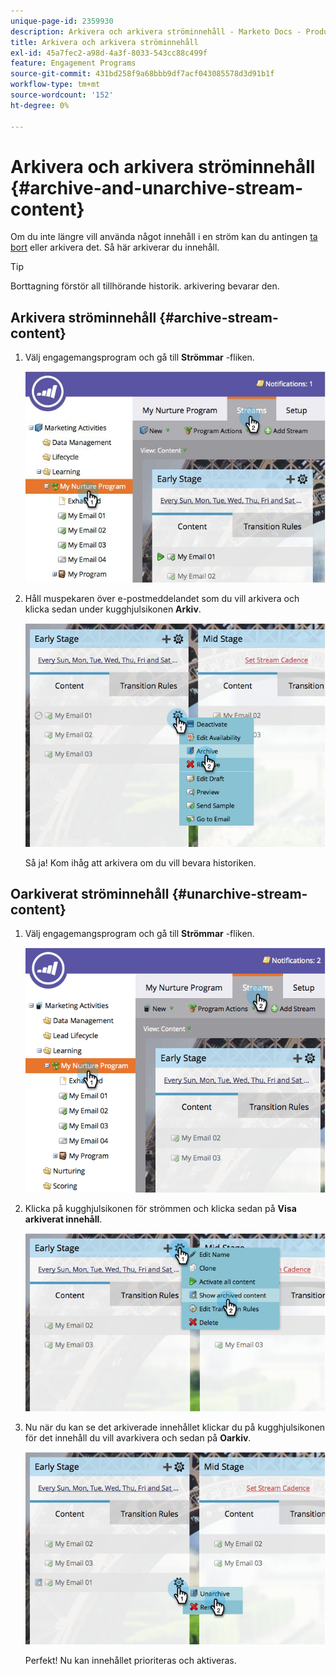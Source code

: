 ```yaml
---
unique-page-id: 2359930
description: Arkivera och arkivera ströminnehåll - Marketo Docs - Produktdokumentation
title: Arkivera och arkivera ströminnehåll
exl-id: 45a7fec2-a98d-4a3f-8033-543cc88c499f
feature: Engagement Programs
source-git-commit: 431bd258f9a68bbb9df7acf043085578d3d91b1f
workflow-type: tm+mt
source-wordcount: '152'
ht-degree: 0%

---
```


# Arkivera och arkivera ströminnehåll {#archive-and-unarchive-stream-content}

Om du inte längre vill använda något innehåll i en ström kan du antingen [ta bort](/help/marketo/product-docs/email-marketing/drip-nurturing/using-stream-content/remove-stream-content.md) eller arkivera det. Så här arkiverar du innehåll.

>[!TIP]
>
>Borttagning förstör all tillhörande historik. arkivering bevarar den.

## Arkivera ströminnehåll {#archive-stream-content}

1. Välj engagemangsprogram och gå till **Strömmar** -fliken.

   ![](assets/cloneasteam-4.jpg)

1. Håll muspekaren över e-postmeddelandet som du vill arkivera och klicka sedan under kugghjulsikonen **Arkiv**.

   ![](assets/image2014-9-15-17-3a42-3a7.png)

   Så ja! Kom ihåg att arkivera om du vill bevara historiken.

## Oarkiverat ströminnehåll {#unarchive-stream-content}

1. Välj engagemangsprogram och gå till **Strömmar** -fliken.

   ![](assets/image2014-9-15-17-3a42-3a11.png)

1. Klicka på kugghjulsikonen för strömmen och klicka sedan på **Visa arkiverat innehåll**.

   ![](assets/image2014-9-15-17-3a42-3a15.png)

1. Nu när du kan se det arkiverade innehållet klickar du på kugghjulsikonen för det innehåll du vill avarkivera och sedan på **Oarkiv**.

   ![](assets/image2014-9-15-17-3a42-3a24.png)

   Perfekt! Nu kan innehållet prioriteras och aktiveras.
